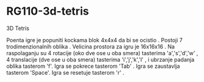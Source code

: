 # RG110-3d-tetris
3D Tetris

Poenta igre je popuniti kockama blok 4x4x4  da bi se ocistio .
Postoji 7 trodimenzionalnih oblika .
Velicina prostora za igru je 16x16x16 .
Na raspolaganju su 4 rotacije (oko dve ose u oba smera) tasterima 'a','s','d','w' ,
4 translacije (dve ose u oba smera) tasterima 'i','j','k','l' ,
i ubrzanje padanja oblika tasterom 'f'.
Igra se pokrece tasterom 'Tab' .
Igra se zaustavlja tasterom 'Space'.
Igra se resetuje tasterom 'r' .
